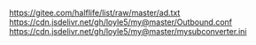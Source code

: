 https://gitee.com/halflife/list/raw/master/ad.txt  
https://cdn.jsdelivr.net/gh/loyle5/my@master/Outbound.conf  
https://cdn.jsdelivr.net/gh/loyle5/my@master/mysubconverter.ini  

